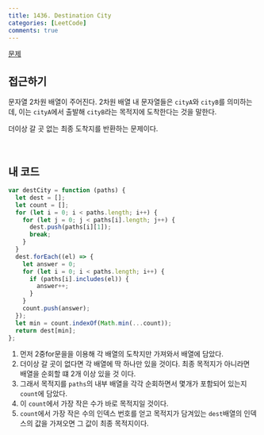```yaml
---
title: 1436. Destination City
categories: [LeetCode]
comments: true
---
```


[문제](https://leetcode.com/problems/destination-city/)

## 접근하기

문자열 2차원 배열이 주어진다. 2차원 배열 내 문자열들은 `cityA`와 `cityB`를 의미하는데, 이는 `cityA`에서 출발해 `cityB`라는 목적지에 도착한다는 것을 말한다.

더이상 갈 곳 없는 최종 도착지를 반환하는 문제이다.

<br>

## 내 코드

```js
var destCity = function (paths) {
  let dest = [];
  let count = [];
  for (let i = 0; i < paths.length; i++) {
    for (let j = 0; j < paths[i].length; j++) {
      dest.push(paths[i][1]);
      break;
    }
  }
  dest.forEach((el) => {
    let answer = 0;
    for (let i = 0; i < paths.length; i++) {
      if (paths[i].includes(el)) {
        answer++;
      }
    }
    count.push(answer);
  });
  let min = count.indexOf(Math.min(...count));
  return dest[min];
};
```

1. 먼저 2중for문을을 이용해 각 배열의 도착지만 가져와서 배열에 담았다.
2. 더이상 갈 곳이 없다면 각 배열에 딱 하나만 있을 것이다. 최종 목적지가 아니라면 배열을 순회할 떄 2개 이상 있을 것 이다.
3. 그래서 목적지를 `paths`의 내부 배열을 각각 순회하면서 몇개가 포함되어 있는지 `count`에 담았다.
4. 이 `count`에서 가장 작은 수가 바로 목적지일 것이다.
5. `count`에서 가장 작은 수의 인덱스 번호를 얻고 목적지가 담겨있는 `dest`배열의 인덱스의 값을 가져오면 그 값이 최종 목적지이다.
